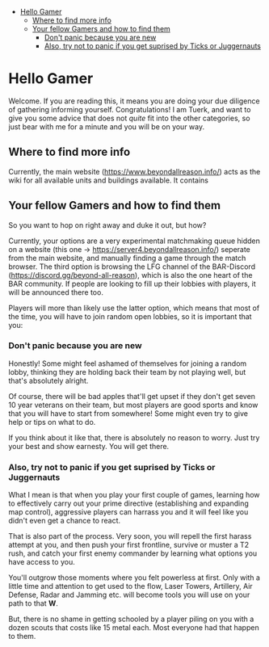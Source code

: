 - [Hello Gamer](#hello-gamer)
	- [Where to find more info](#where-to-find-more-info)
	- [Your fellow Gamers and how to find them](#your-fellow-gamers-and-how-to-find-them)
		- [Don't panic because you are new](#dont-panic-because-you-are-new)
		- [Also, try not to panic if you get suprised by Ticks or Juggernauts](#also-try-not-to-panic-if-you-get-suprised-by-ticks-or-juggernauts)

# Hello Gamer

Welcome. If you are reading this, it means you are doing your due diligence of gathering informing yourself. Congratulations!
I am Tuerk, and want to give you some advice that does not *quite* fit into the other categories, so just bear with me for a minute and you will be on your way.

## Where to find more info

Currently, the main website (<https://www.beyondallreason.info/>) acts as the wiki for all available units and buildings available. It contains

## Your fellow Gamers and how to find them

So you want to hop on right away and duke it out, but how?

Currently, your options are a very experimental matchmaking queue hidden on a website (this one -> <https://server4.beyondallreason.info/>) seperate from the main website, and manually finding a game through the match browser. The third option is browsing the LFG channel of the BAR-Discord (<https://discord.gg/beyond-all-reason>), which is also the one heart of the BAR community. If people are looking to fill up their lobbies with players, it will be announced there too.

Players will more than likely use the latter option, which means that most of the time, you will have to join random open lobbies, so it is important that you:

### Don't panic because you are new

Honestly! Some might feel ashamed of themselves for joining a random lobby, thinking they are holding back their team by not playing well, but that's absolutely alright.

Of course, there will be bad apples that'll get upset if they don't get seven 10 year veterans on their team, but most players are good sports and know that you will have to start from somewhere! Some might even try to give help or tips on what to do.

If you think about it like that, there is absolutely no reason to worry. Just try your best and show earnesty. You will get there.

### Also, try not to panic if you get suprised by Ticks or Juggernauts

What I mean is that when you play your first couple of games, learning how to effectively carry out your prime directive (establishing and expanding map control), aggressive players can harrass you and it will feel like you didn't even get a chance to react.

That is also part of the process. Very soon, you will repell the first harass attempt at you, and then push your first frontline, survive or muster a T2 rush, and catch your first enemy commander by learning what options you have access to you.

You'll outgrow those moments where you felt powerless at first. Only with a little time and attention to get used to the flow, Laser Towers, Artillery, Air Defense, Radar and Jamming etc. will become tools you will use on your path to that **W**.

But, there is no shame in getting schooled by a player piling on you with a dozen scouts that costs like 15 metal each. Most everyone had that happen to them.
